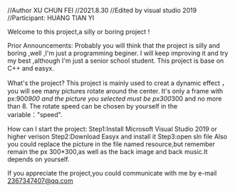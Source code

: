 //Author XU CHUN FEI
//2021.8.30
//Edited by visual studio 2019
//Participant: HUANG TIAN YI

Welcome to this project,a silly or boring project !

Prior Announcements:
  	Probably you will think that the project is silly and boring ,well ,I'm just a programming beginer.
        I will keep improving it and try my best ,although I'm just a senior school student.
 	This project is base on C++ and easyx.

What's the project?
	This project is mainly used to creat a dynamic effect ，you will see many pictures rotate around the center.
  	It's only a frame with px:900*900 and the picture you selected must be px300*300 and no more than 8.
  	The rotate speed can be chosen by yourself in the variable："speed".
  
How can I start the project:
  	Step1:Install Microsoft Visual Studio 2019 or higher verison
  	Step2:Download Easyx and install it 
  	Step3:open sln file
  	Also you could replace the picture in the file named resource,but remember remain the px 300*300,as well as the back image and back music.It depends on yourself.
  
If you appreciate the project,you could communicate with me by e-mail 2367347407@qq.com
